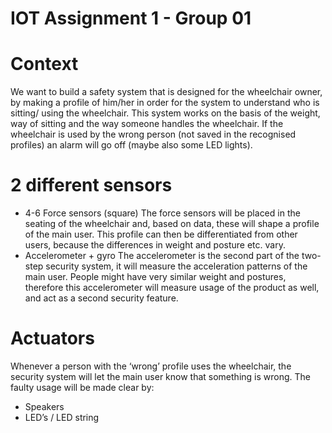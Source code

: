 # IOT Assignment 1 - Group 01

# Context
We want to build a safety system that is designed for the wheelchair owner, by making a profile of him/her in order for the system to understand who is sitting/ using the wheelchair. This system works on the basis of the weight, way of sitting and the way someone handles the wheelchair. If the wheelchair is used by the wrong person (not saved in the recognised profiles) an alarm will go off (maybe also some LED lights).

# 2 different sensors
* 4-6 Force sensors (square)
The force sensors will be placed in the seating of the wheelchair and, based on data, these will shape a profile of the main user. This profile can then be differentiated from other users, because the differences in weight and posture etc. vary.
* Accelerometer + gyro
The accelerometer is the second part of the two-step security system, it will measure the acceleration patterns of the main user. People might have very similar weight and postures, therefore this accelerometer will measure usage of the product as well, and act as a second security feature.

# Actuators
Whenever a person with the ‘wrong’ profile uses the wheelchair, the security system will let the main user know that something is wrong. The faulty usage will be made clear by:
* Speakers
* LED’s / LED string
